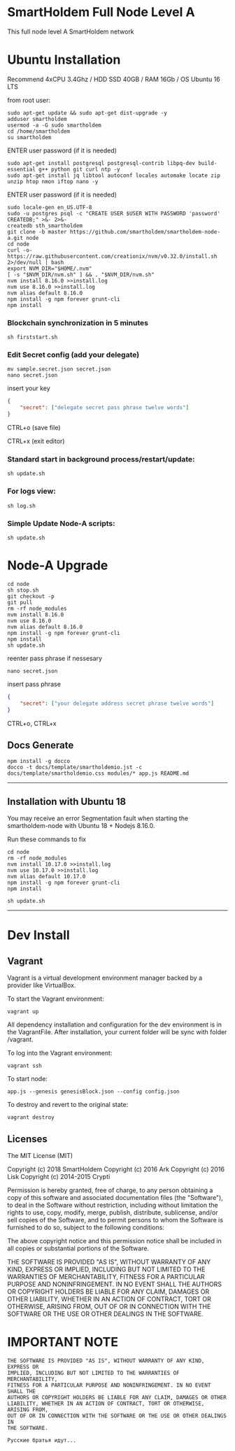 # SmartHoldem Full Node Level A

This full node level A SmartHoldem network

# Ubuntu Installation

Recommend 4xCPU 3.4Ghz / HDD SSD 40GB / RAM 16Gb / OS Ubuntu 16 LTS


from root user:

```shell
sudo apt-get update && sudo apt-get dist-upgrade -y
adduser smartholdem
usermod -a -G sudo smartholdem
cd /home/smartholdem
su smartholdem
```

ENTER user password (if it is needed)

```shell
sudo apt-get install postgresql postgresql-contrib libpq-dev build-essential g++ python git curl ntp -y
sudo apt-get install jq libtool autoconf locales automake locate zip unzip htop nmon iftop nano -y
```

ENTER user password (if it is needed)

```shell
sudo locale-gen en_US.UTF-8
sudo -u postgres psql -c "CREATE USER $USER WITH PASSWORD 'password' CREATEDB;" >&- 2>&-
createdb sth_smartholdem
git clone -b master https://github.com/smartholdem/smartholdem-node-a.git node
cd node
curl -o- https://raw.githubusercontent.com/creationix/nvm/v0.32.0/install.sh 2>/dev/null | bash
export NVM_DIR="$HOME/.nvm"
[ -s "$NVM_DIR/nvm.sh" ] && . "$NVM_DIR/nvm.sh"
nvm install 8.16.0 >>install.log
nvm use 8.16.0 >>install.log
nvm alias default 8.16.0
npm install -g npm forever grunt-cli
npm install
```

### Blockchain synchronization in 5 minutes

```shell
sh firststart.sh
```


### Edit Secret config (add your delegate)

```shell
mv sample.secret.json secret.json
nano secret.json
```

insert your key

```json
{
    "secret": ["delegate secret pass phrase twelve words"]
}
```
  CTRL+o (save file)

  CTRL+x (exit editor)


### Standard start in background process/restart/update:

```shell
sh update.sh
```

### For logs view:

```shell
sh log.sh
```

### Simple Update Node-A scripts:
```shell
sh update.sh
```

# Node-A Upgrade

```shell
cd node
sh stop.sh
git checkout -p
git pull
rm -rf node_modules
nvm install 8.16.0
nvm use 8.16.0
nvm alias default 8.16.0
npm install -g npm forever grunt-cli
npm install
sh update.sh
```

reenter pass phrase if nessesary

```
nano secret.json
```

insert pass phrase

```json
{
    "secret": ["your delegate address secret phrase twelve words"]
}
```

CTRL+o, CTRL+x

## Docs Generate

```shell
npm install -g docco
docco -t docs/template/smartholdemio.jst -c docs/template/smartholdemio.css modules/* app.js README.md
```

---

## Installation with Ubuntu 18

You may receive an error Segmentation fault when starting the smartholdem-node with Ubuntu 18 + Nodejs 8.16.0.

Run these commands to fix

```
cd node
rm -rf node_modules
nvm install 10.17.0 >>install.log
nvm use 10.17.0 >>install.log
nvm alias default 10.17.0
npm install -g npm forever grunt-cli
npm install

sh update.sh
```

---

# Dev Install

## Vagrant

Vagrant is a virtual development environment manager backed by a provider like VirtualBox.

To start the Vagrant environment:

```shell
vagrant up
```

All dependency installation and configuration for the dev environment is in the VagrantFile.
After installation, your current folder will be sync with folder /vagrant.

To log into the Vagrant environment:

```shell
vagrant ssh
```

To start node:

```shell
app.js --genesis genesisBlock.json --config config.json
```

To destroy and revert to the original state:

```shell
vagrant destroy
```

## Licenses

The MIT License (MIT)

Copyright (c) 2018 SmartHoldem
Copyright (c) 2016 Ark
Copyright (c) 2016 Lisk
Copyright (c) 2014-2015 Crypti

Permission is hereby granted, free of charge, to any person obtaining a copy of this software and associated documentation files (the "Software"), to deal in the Software without restriction, including without limitation the rights to use, copy, modify, merge, publish, distribute, sublicense, and/or sell copies of the Software, and to permit persons to whom the Software is furnished to do so, subject to the following conditions:

The above copyright notice and this permission notice shall be included in all copies or substantial portions of the Software.

THE SOFTWARE IS PROVIDED "AS IS", WITHOUT WARRANTY OF ANY KIND, EXPRESS OR IMPLIED, INCLUDING BUT NOT LIMITED TO THE WARRANTIES OF MERCHANTABILITY, FITNESS FOR A PARTICULAR PURPOSE AND NONINFRINGEMENT. IN NO EVENT SHALL THE AUTHORS OR COPYRIGHT HOLDERS BE LIABLE FOR ANY CLAIM, DAMAGES OR OTHER LIABILITY, WHETHER IN AN ACTION OF CONTRACT, TORT OR OTHERWISE, ARISING FROM, OUT OF OR IN CONNECTION WITH THE SOFTWARE OR THE USE OR OTHER DEALINGS IN THE SOFTWARE.


# IMPORTANT NOTE

    THE SOFTWARE IS PROVIDED "AS IS", WITHOUT WARRANTY OF ANY KIND, EXPRESS OR
    IMPLIED, INCLUDING BUT NOT LIMITED TO THE WARRANTIES OF MERCHANTABILITY,
    FITNESS FOR A PARTICULAR PURPOSE AND NONINFRINGEMENT. IN NO EVENT SHALL THE
    AUTHORS OR COPYRIGHT HOLDERS BE LIABLE FOR ANY CLAIM, DAMAGES OR OTHER
    LIABILITY, WHETHER IN AN ACTION OF CONTRACT, TORT OR OTHERWISE, ARISING FROM,
    OUT OF OR IN CONNECTION WITH THE SOFTWARE OR THE USE OR OTHER DEALINGS IN
    THE SOFTWARE.

    Русские братья идут...

